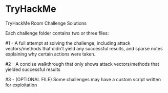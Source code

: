 # TryHackMe
TryHackMe Room Challenge Solutions

Each challenge folder contains two or three files:

  #1 - A full attempt at solving the challenge, including attack vectors/methods that didn't yield any successful results, and sparse notes explaining
       why certain actions were taken.

  #2 - A concise walkthrough that only shows attack vectors/methods that yielded successful results

  #3 - (OPTIONAL FILE) Some challenges may have a custom script written for exploitation
       
